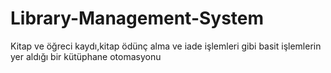 # Library-Management-System
Kitap ve öğreci kaydı,kitap ödünç alma ve iade işlemleri gibi basit işlemlerin yer aldığı bir kütüphane otomasyonu
